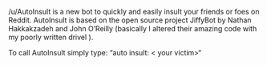 /u/AutoInsult is a new bot to quickly and easily insult your friends or foes on Reddit. AutoInsult is based on the open source project JiffyBot by Nathan Hakkakzadeh and John O’Reilly  (basically I altered their amazing code with my poorly written drivel ).  

To call AutoInsult simply type: “auto insult: < your victim>“ 
